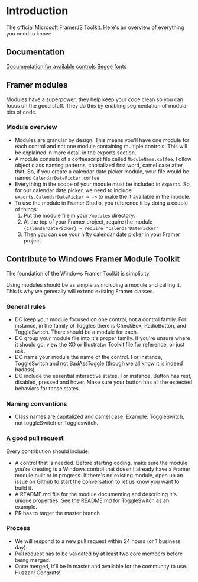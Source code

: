 # Introduction
The official Microsoft FramerJS Toolkit. Here's an overview of everything you need to know:

## Documentation
[Documentation for available controls](/documentation.md)
[Segoe fonts](https://docs.microsoft.com/en-us/windows/uwp/design-downloads/index)

## Framer modules
Modules have a superpower: they help keep your code clean so you can focus on the good stuff. They do this by enabling segmentation of modular bits of code.

### Module overview
* Modules are granular by design. This means you'll have one module for each control and not one module containing multiple controls. This will be explained in more detail in the exports section.
* A module consists of a coffeescript file called `ModuleName.coffee`. Follow object class naming patterns, capitalized first word, camel case after that. So, if you create a calendar date picker module, your file would be named `CalendarDatePicker.coffee`
* Everything in the scope of your module must be included in `exports`. So, for our calendar date picker, we need to include `exports.CalendarDatePicker = ->` to make the it available in the module.
* To use the module in Framer Studio, you reference it by doing a couple of things:
	1. Put the module file in your `/modules` directory.
	2. At the top of your Framer project, require the module `{CalendarDatePicker} = require "CalendarDatePicker"`
	3. Then you can use your nifty calendar date picker in your Framer project

## Contribute to Windows Framer Module Toolkit

The foundation of the Windows Framer Toolkit is simplicity.

Using modules should be as simple as including a module and calling it. This is why we generally will extend existing Framer classes.

### General rules

* DO keep your module focused on one control, not a control family. For instance, in the family of Toggles there is CheckBox, RadioButton, and ToggleSwitch. There should be a module for each.
* DO group your module file into it's proper family. If you're unsure where it should go, view the XD or Illustrator Toolkit file for reference, or just ask.
* DO name your module the name of the control. For instance, ToggleSwitch and not BadAssToggle (though we all know it is indeed badass).
* DO include the essential interactive states. For instance, Button has rest, disabled, pressed and hover. Make sure your button has all the expected behaviors for those states.

### Naming conventions
* Class names are capitalized and camel case. Example: ToggleSwitch, not toggleSwitch or Toggleswitch.

### A good pull request
Every contribution should include:

* A control that is needed. Before starting coding, make sure the module you're creating is a Windows control that doesn't already have a Framer module built or in progress. If there's no existing module, open up an issue on Github to start the conversation to let us know you want to build it.  
* A README.md file for the module documenting and describing it's unique properties. See the README.md for ToggleSwitch as an example.
* PR has to target the master branch

### Process
* We will respond to a new pull request within 24 hours (or 1 business day).
* Pull request has to be validated by at least two core members before being merged.
* Once merged, it'll be in master and available for the community to use. Huzzah! Congrats!
